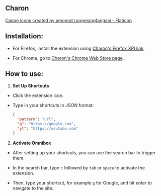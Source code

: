 ## Charon

[Canoe icons created by amonrat rungreangfangsai - Flaticon](https://www.flaticon.com/free-icons/canoe)

## Installation:

- For Firefox, install the extension using [Charon's Firefox XPI link](https://addons.mozilla.org/firefox/downloads/file/4437265/c509ba01a68a42e68392-0.2.0.xpi).

- For Chrome, go to [Charon's Chrome Web Store page](https://chromewebstore.google.com/detail/charon/immickcjonbehjmmeddiljnnoigdcfkl).

## How to use:

1. **Set Up Shortcuts**

- Click the extension icon.

- Type in your shortcuts in JSON format:

  ```json
  {
    "pattern": "url",
    "g": "https://google.com",
    "yt": "https://youtube.com"
  }
  ```

2.  **Activate Omnibox**

- After setting up your shortcuts, you can use the search bar to trigger them.

- In the search bar, type `c` followed by `tab` or `space` to activate the
  extension.

- Then, type your shortcut, for example `g` for Google, and hit enter to
  navigate to the site.
